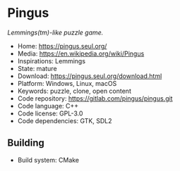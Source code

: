 # Pingus

_Lemmings(tm)-like puzzle game._

- Home: https://pingus.seul.org/
- Media: https://en.wikipedia.org/wiki/Pingus
- Inspirations: Lemmings
- State: mature
- Download: https://pingus.seul.org/download.html
- Platform: Windows, Linux, macOS
- Keywords: puzzle, clone, open content
- Code repository: https://gitlab.com/pingus/pingus.git
- Code language: C++
- Code license: GPL-3.0
- Code dependencies: GTK, SDL2


## Building

- Build system: CMake
